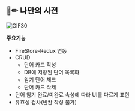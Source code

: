 
## 📕✏ 나만의 사전
![GIF30](https://user-images.githubusercontent.com/98695286/161056503-233695ed-5e25-4135-9d32-b2e48ce96fd9.gif)

__주요기능__

  - FireStore-Redux 연동
  - CRUD
     - 단어 카드 작성
     - DB에 저장된 단어 목록화
     - 암기 단어 체크
     - 단어 카드 삭제
  - 단어 암기 완료/미완료 속성에 따라 UI를 다르게 표현
  - 유효성 검사(빈칸 작성 불가)

<br>
